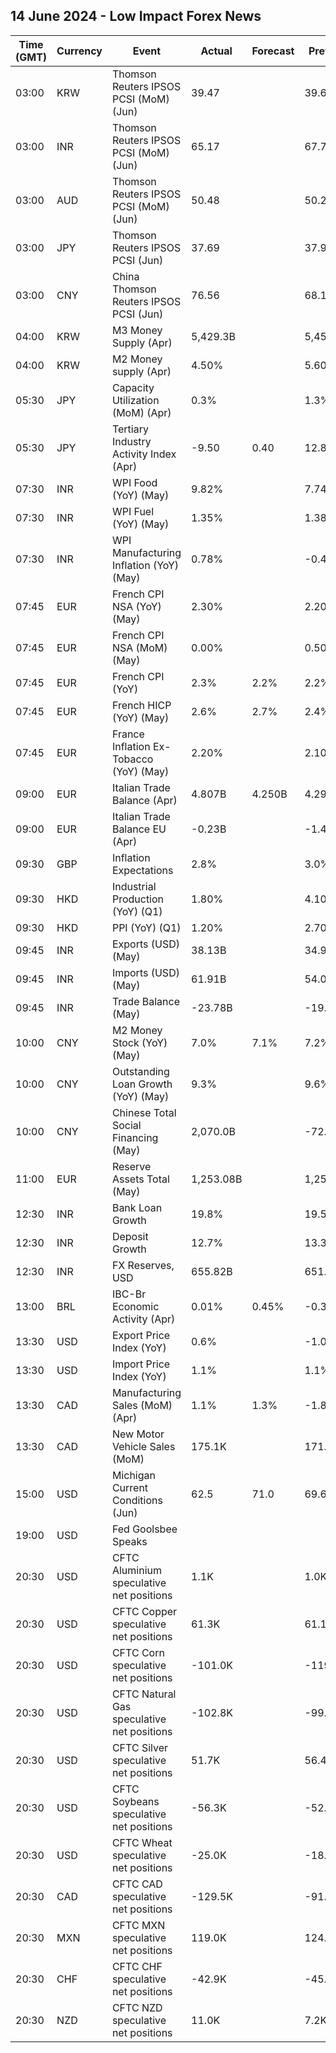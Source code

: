 ## 14 June 2024 - Low Impact Forex News

| Time (GMT) | Currency | Event | Actual | Forecast | Previous |
|------|----------|-------|--------|----------|----------|
| 03:00 | KRW | Thomson Reuters IPSOS PCSI (MoM) (Jun) | 39.47 |  | 39.67 |
| 03:00 | INR | Thomson Reuters IPSOS PCSI (MoM) (Jun) | 65.17 |  | 67.77 |
| 03:00 | AUD | Thomson Reuters IPSOS PCSI (MoM) (Jun) | 50.48 |  | 50.28 |
| 03:00 | JPY | Thomson Reuters IPSOS PCSI (Jun) | 37.69 |  | 37.93 |
| 03:00 | CNY | China Thomson Reuters IPSOS PCSI (Jun) | 76.56 |  | 68.17 |
| 04:00 | KRW | M3 Money Supply (Apr) | 5,429.3B |  | 5,457.8B |
| 04:00 | KRW | M2 Money supply (Apr) | 4.50% |  | 5.60% |
| 05:30 | JPY | Capacity Utilization (MoM) (Apr) | 0.3% |  | 1.3% |
| 05:30 | JPY | Tertiary Industry Activity Index (Apr) | -9.50 | 0.40 | 12.80 |
| 07:30 | INR | WPI Food (YoY) (May) | 9.82% |  | 7.74% |
| 07:30 | INR | WPI Fuel (YoY) (May) | 1.35% |  | 1.38% |
| 07:30 | INR | WPI Manufacturing Inflation (YoY) (May) | 0.78% |  | -0.42% |
| 07:45 | EUR | French CPI NSA (YoY) (May) | 2.30% |  | 2.20% |
| 07:45 | EUR | French CPI NSA (MoM) (May) | 0.00% |  | 0.50% |
| 07:45 | EUR | French CPI (YoY) | 2.3% | 2.2% | 2.2% |
| 07:45 | EUR | French HICP (YoY) (May) | 2.6% | 2.7% | 2.4% |
| 07:45 | EUR | France Inflation Ex-Tobacco (YoY) (May) | 2.20% |  | 2.10% |
| 09:00 | EUR | Italian Trade Balance (Apr) | 4.807B | 4.250B | 4.296B |
| 09:00 | EUR | Italian Trade Balance EU (Apr) | -0.23B |  | -1.47B |
| 09:30 | GBP | Inflation Expectations | 2.8% |  | 3.0% |
| 09:30 | HKD | Industrial Production (YoY) (Q1) | 1.80% |  | 4.10% |
| 09:30 | HKD | PPI (YoY) (Q1) | 1.20% |  | 2.70% |
| 09:45 | INR | Exports (USD) (May) | 38.13B |  | 34.99B |
| 09:45 | INR | Imports (USD) (May) | 61.91B |  | 54.09B |
| 09:45 | INR | Trade Balance (May) | -23.78B |  | -19.10B |
| 10:00 | CNY | M2 Money Stock (YoY) (May) | 7.0% | 7.1% | 7.2% |
| 10:00 | CNY | Outstanding Loan Growth (YoY) (May) | 9.3% |  | 9.6% |
| 10:00 | CNY | Chinese Total Social Financing (May) | 2,070.0B |  | -72.0B |
| 11:00 | EUR | Reserve Assets Total (May) | 1,253.08B |  | 1,253.84B |
| 12:30 | INR | Bank Loan Growth | 19.8% |  | 19.5% |
| 12:30 | INR | Deposit Growth | 12.7% |  | 13.3% |
| 12:30 | INR | FX Reserves, USD | 655.82B |  | 651.51B |
| 13:00 | BRL | IBC-Br Economic Activity (Apr) | 0.01% | 0.45% | -0.34% |
| 13:30 | USD | Export Price Index (YoY) | 0.6% |  | -1.0% |
| 13:30 | USD | Import Price Index (YoY) | 1.1% |  | 1.1% |
| 13:30 | CAD | Manufacturing Sales (MoM) (Apr) | 1.1% | 1.3% | -1.8% |
| 13:30 | CAD | New Motor Vehicle Sales (MoM) | 175.1K |  | 171.6K |
| 15:00 | USD | Michigan Current Conditions (Jun) | 62.5 | 71.0 | 69.6 |
| 19:00 | USD | Fed Goolsbee Speaks |  |  |  |
| 20:30 | USD | CFTC Aluminium speculative net positions | 1.1K |  | 1.0K |
| 20:30 | USD | CFTC Copper speculative net positions | 61.3K |  | 61.1K |
| 20:30 | USD | CFTC Corn speculative net positions | -101.0K |  | -119.9K |
| 20:30 | USD | CFTC Natural Gas speculative net positions | -102.8K |  | -99.7K |
| 20:30 | USD | CFTC Silver speculative net positions | 51.7K |  | 56.4K |
| 20:30 | USD | CFTC Soybeans speculative net positions | -56.3K |  | -52.0K |
| 20:30 | USD | CFTC Wheat speculative net positions | -25.0K |  | -18.1K |
| 20:30 | CAD | CFTC CAD speculative net positions | -129.5K |  | -91.6K |
| 20:30 | MXN | CFTC MXN speculative net positions | 119.0K |  | 124.7K |
| 20:30 | CHF | CFTC CHF speculative net positions | -42.9K |  | -45.8K |
| 20:30 | NZD | CFTC NZD speculative net positions | 11.0K |  | 7.2K |
